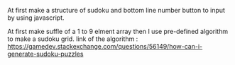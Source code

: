 At first make a structure of sudoku and bottom line number button to input by using javascript.


At first make suffle of a 1 to 9 elment array then
I use pre-defined  algorithm to make a sudoku grid.
link of the algorithm : https://gamedev.stackexchange.com/questions/56149/how-can-i-generate-sudoku-puzzles



